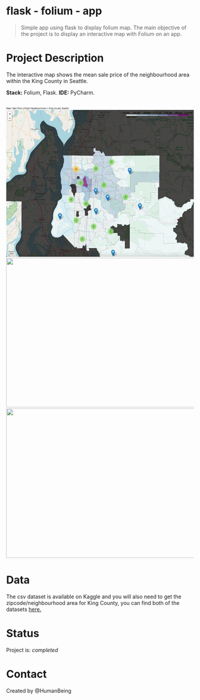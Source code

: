 # flask - folium - app
> Simple app using flask to display folium map. 
> The main objective of the project is to display an interactive map with Folium on an app. 

# Project Description
The interactive map shows the mean sale price of the neighbourhood area within the King County in Seattle. 

**Stack:** Folium, Flask.
**IDE:** PyCharm.

<br>
    <img src="https://github.com/NothinBetterToDo/Data-Visualization/blob/master/images/main_app.png" class="centerImage" height="400" width="600">
    <img src="master/images/neighbourhood.png" class="centerImage" height="400" width="600">
    <img src="master/images/sale_price.png" class="centerImage" height="400" width="600">
<br>


# Data
The csv dataset is available on Kaggle and you will also need to get the zipcode/neighbourhood area for King County, you can find both of the datasets [here.](https://github.com/NothinBetterToDo/Data-Visualization/tree/master/data)


# Status
Project is: _completed_


# Contact
Created by @HumanBeing
